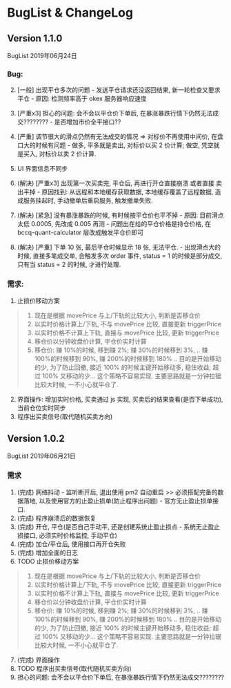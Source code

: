 # BugList & ChangeLog

## Version 1.1.0

BugList 2019年06月24日

### Bug:

2. [一般] 出现平仓多次的问题 - 发送平仓请求还没返回结果, 新一轮检查又要求平仓 - 原因: 检测频率高于 okex 服务器响应速度
3. [严重x3] 担心的问题: 会不会以平仓价下单后, 在暴涨暴跌行情下仍然无法成交???????? - 是否增加市价全平接口??
5. [严重] 调节很大的滑点仍然有无法成交的情况 => 对标价不再使用中间价, 在盘口大的时候有问题 - 做多, 平多就是卖出, 对标价以买 2 价计算; 做空, 凭空就是买入, 对标价以卖 2 价计算.
7. UI 界面信息不同步

1. (解决) [严重x3] 出现第一次买卖完, 平仓后, 再进行开仓直接崩溃 或者直接 卖出平掉 - 原因找到: 从远程和本地缓存获取数据, 本地缓存覆盖了远程数据, 造成服务挂起时, 手动撤单后重启服务, 触发撤单失败.
4. (解决) [紧急] 没有暴涨暴跌的时候, 有时候按平仓价也平不掉 - 原因: 目前滑点太低 0.0005, 先改成 0.005 再测 - 问题出在给的平仓价格是持仓价格, 在 bccq-quant-calculator 层改成触发平仓价即可
6. (解决) [严重] 下单 10 张, 最后平仓时候显示 18 张, 无法平仓. - 出现滑点大的时候, 直接多笔成交单, 会触发多次 order 事件, status = 1 的时候是部分成交, 只有当 status = 2 的时候, 才进行处理.

### 需求:

1. 止损价移动方案

> 1. 现在是根据 movePrice 与上/下轨的比较大小, 判断是否移仓价
> 2. 以实时价格计算上/下轨, 不与 movePrice 比较, 直接更新 triggerPrice
> 3. 以实时价格不计算上下轨, 直接与 movePrice 比较, 更新 triggerPrice
> 4. 移仓价以分钟收盘价计算, 平仓价实时计算
> 5. 移仓价: 赚 10%的时候, 移到赚 2%; 赚 30%的时候移到 3%, ..  赚 100%的时候移到 90%, 赚 200%的时候移到 180% ..
     目的是开始移动的少, 为了防止回撤, 接近 100% 的时候主键开始移动多, 稳住收益; 超过 100% 又移动的少... 这个策略不容易实现.
     主要思路就是一分钟拉锯比较大时候, 一不小心就平仓了.

2. 界面操作: 增加实时价格, 买卖通过 js 实现, 买卖后的结果查看(是否下单成功), 当前仓位实时同步
3. 程序出买卖信号(取代随机买卖方向)



## Version 1.0.2

BugList 2019年06月21日

### 需求

1. (完成) 网络抖动 - 监听断开后, 退出使用 pm2 自动重启 >> 必须搭配完备的数据落地, 以及使用官方的止盈止损单(防止程序出问题) - 官方无止盈止损单接口.
2. (完成) 程序崩溃后的数据恢复
3. (完成) 开仓, 平仓(是否自己手动平, 还是创建系统止盈止损点 - 系统无止盈止损接口, 必须实时价格监控, 手动平仓)
4. (完成) 加仓/平仓后, 使用接口再开仓失败
5. (完成) 增加全面的日志
6. TODO 止损价移动方案

> 1. 现在是根据 movePrice 与上/下轨的比较大小, 判断是否移仓价
> 2. 以实时价格计算上/下轨, 不与 movePrice 比较, 直接更新 triggerPrice
> 3. 以实时价格不计算上下轨, 直接与 movePrice 比较, 更新 triggerPrice
> 4. 移仓价以分钟收盘价计算, 平仓价实时计算
> 5. 移仓价: 赚 10%的时候, 移到赚 2%; 赚 30%的时候移到 3%, ..  赚 100%的时候移到 90%, 赚 200%的时候移到 180% ..
     目的是开始移动的少, 为了防止回撤, 接近 100% 的时候主键开始移动多, 稳住收益; 超过 100% 又移动的少... 这个策略不容易实现.
     主要思路就是一分钟拉锯比较大时候, 一不小心就平仓了.

7. (完成) 界面操作
8. TODO 程序出买卖信号(取代随机买卖方向)
9. 担心的问题: 会不会以平仓价下单后, 在暴涨暴跌行情下仍然无法成交????????
